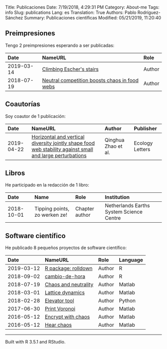 Title: Publicaciones
Date: 7/19/2018, 4:29:31 PM
Category: About-me
Tags: info
Slug: publications
Lang: es
Translation: True
Authors: Pablo Rodríguez-Sánchez
Summary: Publicaciones científicas
Modified: 05/21/2019, 11:20:40

Preimpresiones
--------------

Tengo 2 preimpresiones esperando a ser publicadas:

<table>
<thead>
<tr class="header">
<th align="left">Date</th>
<th align="left">NameURL</th>
<th align="left">Role</th>
</tr>
</thead>
<tbody>
<tr class="odd">
<td align="left">2019-03-14</td>
<td align="left"><a href="https://arxiv.org/abs/1903.05615">Climbing Escher's stairs</a></td>
<td align="left">Author</td>
</tr>
<tr class="even">
<td align="left">2018-07-19</td>
<td align="left"><a href="https://arxiv.org/abs/1807.06901">Neutral competition boosts chaos in food webs</a></td>
<td align="left">Author</td>
</tr>
</tbody>
</table>

Coautorías
----------

Soy coautor de 1 publicación:

<table>
<thead>
<tr class="header">
<th align="left">Date</th>
<th align="left">NameURL</th>
<th align="left">Author</th>
<th align="left">Publisher</th>
</tr>
</thead>
<tbody>
<tr class="odd">
<td align="left">2019-04-22</td>
<td align="left"><a href="10.1111/ele.13282">Horizontal and vertical diversity jointly shape food web stability against small and large perturbations</a></td>
<td align="left">Qinghua Zhao et al.</td>
<td align="left">Ecology Letters</td>
</tr>
</tbody>
</table>

Libros
------

He participado en la redacción de 1 libro:

<table>
<thead>
<tr class="header">
<th align="left">Date</th>
<th align="left">Name</th>
<th align="left">Role</th>
<th align="left">Institution</th>
</tr>
</thead>
<tbody>
<tr class="odd">
<td align="left">2018-10-01</td>
<td align="left">Tipping points, zo werken ze!</td>
<td align="left">Chapter author</td>
<td align="left">Netherlands Earths System Science Centre</td>
</tr>
</tbody>
</table>

Software científico
-------------------

He publicado 8 pequeños proyectos de software científico:

<table>
<thead>
<tr class="header">
<th align="left">Date</th>
<th align="left">NameURL</th>
<th align="left">Role</th>
<th align="left">Language</th>
</tr>
</thead>
<tbody>
<tr class="odd">
<td align="left">2019-03-12</td>
<td align="left"><a href="https://zenodo.org/record/2591551#.XIkGgChKg2w">R package: rolldown</a></td>
<td align="left">Author</td>
<td align="left">R</td>
</tr>
<tr class="even">
<td align="left">2018-09-02</td>
<td align="left"><a href="https://pabrod.shinyapps.io/cambio-de-hora/">cambio-de-hora</a></td>
<td align="left">Author</td>
<td align="left">R</td>
</tr>
<tr class="odd">
<td align="left">2018-07-19</td>
<td align="left"><a href="https://zenodo.org/record/1319590#.W1X0r9IzY2w">Chaos and neutrality</a></td>
<td align="left">Author</td>
<td align="left">Matlab</td>
</tr>
<tr class="even">
<td align="left">2018-03-01</td>
<td align="left"><a href="https://github.com/PabRod/Lattice-Dynamics">Lattice dynamics</a></td>
<td align="left">Author</td>
<td align="left">Matlab</td>
</tr>
<tr class="odd">
<td align="left">2018-02-28</td>
<td align="left"><a href="https://github.com/PabRod/elevator-tool">Elevator tool</a></td>
<td align="left">Author</td>
<td align="left">Python</td>
</tr>
<tr class="even">
<td align="left">2017-06-30</td>
<td align="left"><a href="https://github.com/PabRod/PrintVoronoi">Print Voronoi</a></td>
<td align="left">Author</td>
<td align="left">Matlab</td>
</tr>
<tr class="odd">
<td align="left">2016-05-12</td>
<td align="left"><a href="https://gist.github.com/PabRod/bf6349734c3702cf99bf416872f5a537">Encrypt with chaos</a></td>
<td align="left">Author</td>
<td align="left">Matlab</td>
</tr>
<tr class="even">
<td align="left">2016-05-12</td>
<td align="left"><a href="https://gist.github.com/PabRod/bf111dbf14ad0f1419deaa29fcf08ebd">Hear chaos</a></td>
<td align="left">Author</td>
<td align="left">Matlab</td>
</tr>
</tbody>
</table>

------------------------------------------------------------------------

Built with R 3.5.1 and RStudio.
